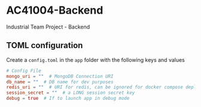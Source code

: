 # AC41004-Backend
Industrial Team Project - Backend


## TOML configuration
Create a `config.toml` in the `app` folder with the following keys and values

```toml
# Config File
mongo_uri = ""  # MongoDB Connection URI
db_name = ""  # DB name for dev purposes
redis_uri = ""  # URI for redis, can be ignored for docker compose deployment
session_secret = ""  # a LONG session secret key
debug = true  # If to launch app in debug mode
```

